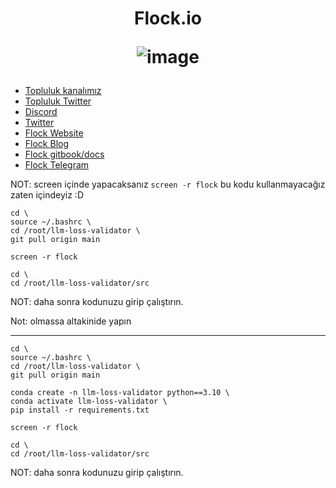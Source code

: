 <h1 align="center"> Flock.io

![image](https://github.com/user-attachments/assets/ce79ba5a-9c79-41d3-9f71-1124609ba9f8)



</h1>


 * [Topluluk kanalımız](https://t.me/corenodechat)<br>
 * [Topluluk Twitter](https://twitter.com/corenodeHQ)<br>
 * [Discord](https://discord.gg/XBGP8Ccgpm)<br>
 * [Twitter](https://twitter.com/flock_io)<br>
 * [Flock Website](https://www.flock.io/)<br>
 * [Flock Blog](https://www.flock.io/blog)<br>
 * [Flock gitbook/docs](https://docs.flock.io/)<br>
 * [Flock Telegram](https://t.me/flock_io_community)<br>


NOT: screen içinde yapacaksanız `screen -r flock` bu kodu kullanmayacağız zaten içindeyiz :D
```
cd \
source ~/.bashrc \
cd /root/llm-loss-validator \
git pull origin main
```
```
screen -r flock
```
```
cd \
cd /root/llm-loss-validator/src
```
NOT: daha sonra kodunuzu girip çalıştırın.

Not: olmassa altakinide yapın

------------------------

```
cd \
source ~/.bashrc \
cd /root/llm-loss-validator \
git pull origin main
```
```
conda create -n llm-loss-validator python==3.10 \
conda activate llm-loss-validator \
pip install -r requirements.txt
```
```
screen -r flock
```
```
cd \
cd /root/llm-loss-validator/src
```
NOT: daha sonra kodunuzu girip çalıştırın.
